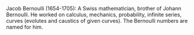 Jacob Bernoulli (1654-1705): A Swiss mathematician, brother of Johann
Bernoulli. He worked on calculus, mechanics, probability, infinite
series, curves (evolutes and caustics of given curves). The Bernoulli
numbers are named for him.
